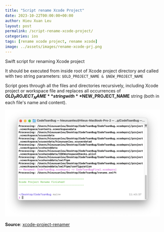 ```yaml
---
title: "Script rename Xcode Project"
date: 2023-10-22T00:00:00+00:00
author: Hieu Xuan Leu
layout: post
permalink: /script-rename-xcode-project/
categories: ios
tags: [rename xcode project, rename xcode]
image: ../assets/images/rename-xcode-prj.png
---
```


Swift script for renaming Xcode project

It should be executed from inside root of Xcode project directory and called with two string parameters: `$OLD_PROJECT_NAME & $NEW_PROJECT_NAME` 

Script goes through all the files and directories recursively, including Xcode project or workspace file and replaces all occurrences of **$OLD_PROJECT_NAME** string with **$NEW_PROJECT_NAME** string (both in each file's name and content).

![alt](../assets/images/rename-xcode-prj.png)


**Source**: [xcode-project-renamer](https://github.com/tadija/xcode-project-renamer)